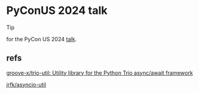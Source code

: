 # PyConUS 2024 talk

> [!TIP]
> for the PyCon US 2024 [talk](https://us.pycon.org/2024/schedule/presentation/142/).  

## refs

[groove-x/trio-util: Utility library for the Python Trio async/await framework](https://github.com/groove-x/trio-util)

[jrfk/asyncio-util](https://github.com/jrfk/asyncio-util/)
